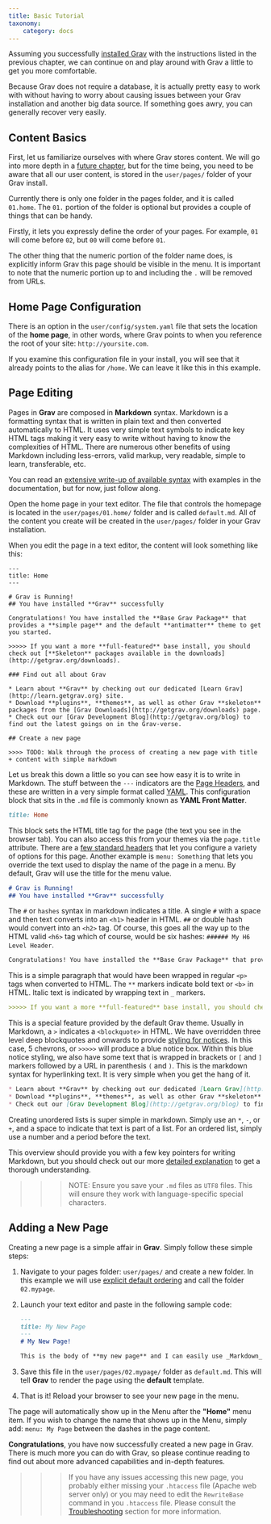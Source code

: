 ```yaml
---
title: Basic Tutorial
taxonomy:
    category: docs
---
```


Assuming you successfully [installed Grav][installation] with the instructions listed in the previous chapter, we can continue on and play around with Grav a little to get you more comfortable.

Because Grav does not require a database, it is actually pretty easy to work with without having to worry about causing issues between your Grav installation and another big data source. If something goes awry, you can generally recover very easily.

## Content Basics

First, let us familiarize ourselves with where Grav stores content.  We will go into more depth in a [future chapter][folderstructure], but for the time being, you need to be aware that all our user content, is stored in the `user/pages/` folder of your Grav install.

Currently there is only one folder in the pages folder, and it is called `01.home`.  The `01.` portion of the folder is optional but provides a couple of things that can be handy.

Firstly, it lets you expressly define the order of your pages.  For example, `01` will come before `02`, but `00` will come before `01`.

The other thing that the numeric portion of the folder name does, is explicitly inform Grav this page should be visible in the menu.  It is important to note that the numeric portion up to and including the `.` will be removed from URLs.

## Home Page Configuration

There is an option in the `user/config/system.yaml` file that sets the location of the __home page__, in other words, where Grav points to when you reference the root of your site: `http://yoursite.com`.

If you examine this configuration file in your install, you will see that it already points to the alias for `/home`.  We can leave it like this in this example.

## Page Editing

Pages in **Grav** are composed in **Markdown** syntax.  Markdown is a formatting syntax that is written in plain text and then converted automatically to HTML. It uses very simple text symbols to indicate key HTML tags making it very easy to write without having to know the complexities of HTML. There are numerous other benefits of using Markdown including less-errors, valid markup, very readable, simple to learn, transferable, etc.

You can read an [extensive write-up of available syntax][syntax] with examples in the documentation, but for now, just follow along.

Open the home page in your text editor. The file that controls the homepage is located in the `user/pages/01.home/` folder and is called `default.md`. All of the content you create will be created in the `user/pages/` folder in your Grav installation.

When you edit the page in a text editor, the content will look something like this:

	---
	title: Home
	---

	# Grav is Running!
	## You have installed **Grav** successfully

	Congratulations! You have installed the **Base Grav Package** that provides a **simple page** and the default **antimatter** theme to get you started.

	>>>>> If you want a more **full-featured** base install, you should check out [**Skeleton** packages available in the downloads](http://getgrav.org/downloads).

	### Find out all about Grav

	* Learn about **Grav** by checking out our dedicated [Learn Grav](http://learn.getgrav.org) site.
	* Download **plugins**, **themes**, as well as other Grav **skeleton** packages from the [Grav Downloads](http://getgrav.org/downloads) page.
	* Check out our [Grav Development Blog](http://getgrav.org/blog) to find out the latest goings on in the Grav-verse.

	## Create a new page

	>>>> TODO: Walk through the process of creating a new page with title + content with simple markdown

Let us break this down a little so you can see how easy it is to write in Markdown. The stuff between the `---` indicators are the [Page Headers][pageheaders], and these are written in a very simple format called [YAML](yaml). This configuration block that sits in the `.md` file is commonly known as **YAML Front Matter**.

```ruby
title: Home
```

This block sets the HTML title tag for the page (the text you see in the browser tab).  You can also access this from your themes via the `page.title` attribute.  There are a [few standard headers][pageheaders] that let you configure a variety of options for this page. Another example is `menu: Something` that lets you override the text used to display the name of the page in a menu.  By default, Grav will use the title for the menu value.

```markdown
# Grav is Running!
## You have installed **Grav** successfully
```

The `#` or `hashes` syntax in markdown indicates a title.  A single `#` with a space and then text converts into an `<h1>` header in HTML. `##` or double hash would convert into an `<h2>` tag.  Of course, this goes all the way up to the HTML valid `<h6>` tag which of course, would be six hashes: `###### My H6 Level Header`.

```markdown
Congratulations! You have installed the **Base Grav Package** that provides a **simple page** and the default **antimatter** theme to get you started.
```

This is a simple paragraph that would have been wrapped in regular `<p>` tags when converted to HTML.  The `**` markers indicate bold text or `<b>` in HTML.  Italic text is indicated by wrapping text in `_` markers.

```markdown
>>>>> If you want a more **full-featured** base install, you should check out [**Skeleton** packages available in the downloads](http://getgrav.org/downloads).
```

This is a special feature provided by the default Grav theme.  Usually in Markdown, a `>` indicates a `<blockquote>` in HTML.  We have overridden three level deep blockquotes and onwards to provide [styling for notices][syntax]. In this case, 5 chevrons, or `>>>>>` will produce a blue notice box. Within this blue notice styling, we also have some text that is wrapped in brackets or `[` and `]` markers followed by a URL in parenthesis `(` and `)`.  This is the markdown syntax for hyperlinking text.  It is very simple when you get the hang of it.

```markdown
* Learn about **Grav** by checking out our dedicated [Learn Grav](http://learn.getgrav.org) site.
* Download **plugins**, **themes**, as well as other Grav **skeleton** packages from the [Grav Downloads](http://getgrav.org/downloads) page.
* Check out our [Grav Development Blog](http://getgrav.org/blog) to find out the latest goings on in the Grav-verse.
```

Creating unordered lists is super simple in markdown. Simply use an `*`, `-`, or `+`, and a space to indicate that text is part of a list.  For an ordered list, simply use a number and a period before the text.

This overview should provide you with a few key pointers for writing Markdown, but you should check out our more [detailed explanation][syntax] to get a thorough understanding.

>>> NOTE: Ensure you save your `.md` files as `UTF8` files.  This will ensure they work with language-specific special characters.

## Adding a New Page

Creating a new page is a simple affair in **Grav**.  Simply follow these simple steps:

1. Navigate to your pages folder: `user/pages/` and create a new folder.  In this example we will use [explicit default ordering][ordering] and call the folder `02.mypage`.
2. Launch your text editor and paste in the following sample code:

	```markdown
	---
	title: My New Page
	---
	# My New Page!

	This is the body of **my new page** and I can easily use _Markdown_ syntax here.
	```

3. Save this file in the `user/pages/02.mypage/` folder as `default.md`. This will tell **Grav** to render the page using the **default** template.
4. That is it! Reload your browser to see your new page in the menu.

The page will automatically show up in the Menu after the **"Home"** menu item. If you wish to change the name that shows up in the Menu, simply add: `menu: My Page` between the dashes in the page content.

**Congratulations**, you have now successfully created a new page in Grav.  There is much more you can do with Grav, so please continue reading to find out about more advanced capabilities and in-depth features.

>>> If you have any issues accessing this new page, you probably either missing your `.htaccess` file (Apache web server only) or you may need to edit the `RewriteBase` command in you `.htaccess` file. Please consult the [Troubleshooting](../../troubleshooting) section for more information.



[installation]: ../installation
[folderstructure]: ../folder-structure
[syntax]: ../../content/markdown
[pageheaders]: ../../content/headers
[yaml]: ../../advanced/yaml
[ordering]: http://learn.getgrav.org/content/content-pages
